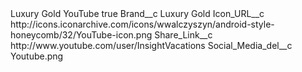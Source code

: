 <?xml version="1.0" encoding="UTF-8"?>
<CustomMetadata xmlns="http://soap.sforce.com/2006/04/metadata" xmlns:xsi="http://www.w3.org/2001/XMLSchema-instance" xmlns:xsd="http://www.w3.org/2001/XMLSchema">
    <label>Luxury Gold YouTube</label>
    <protected>true</protected>
    <values>
        <field>Brand__c</field>
        <value xsi:type="xsd:string">Luxury Gold</value>
    </values>
    <values>
        <field>Icon_URL__c</field>
        <value xsi:type="xsd:string">http://icons.iconarchive.com/icons/wwalczyszyn/android-style-honeycomb/32/YouTube-icon.png</value>
    </values>
    <values>
        <field>Share_Link__c</field>
        <value xsi:type="xsd:string">http://www.youtube.com/user/InsightVacations</value>
    </values>
    <values>
        <field>Social_Media_del__c</field>
        <value xsi:type="xsd:string">Youtube.png</value>
    </values>
</CustomMetadata>
